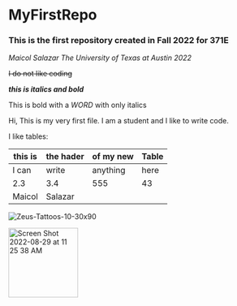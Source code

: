 # MyFirstRepo

### This is the first repository created in Fall 2022 for 371E

*Maicol Salazar The University of Texas at Austin 2022*

~~I do not like coding~~

***this is italics and bold***

This is bold with a _WORD_ with only italics

Hi, This is my very first file. I am a student and I like to write code.

I like tables:

| this is | the hader | of my new | Table| 
| --- | --- | --- | --- |
| I can | write | anything | here| 
| 2.3 | 3.4 | 555 | 43 | 
| Maicol | Salazar |

![Zeus-Tattoos-10-30x90](https://user-images.githubusercontent.com/112103956/187476251-0b30749f-a555-4941-a0d8-10a02144c000.jpeg)

<img width="137" alt="Screen Shot 2022-08-29 at 11 25 38 AM" src="https://user-images.githubusercontent.com/2119795/187476018-6332ee74-9bdf-48f5-ac76-d010c300db1d.png">
